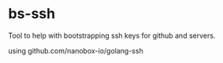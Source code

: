 # bs-ssh

Tool to help with bootstrapping ssh keys for github and servers.



using github.com/nanobox-io/golang-ssh
